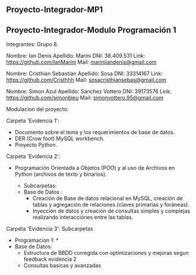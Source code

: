 ## Proyecto-Integrador-MP1

## Proyecto-Integrador-Modulo Programación 1

Integrantes: Grupo 8.

Nombre: Ian Denis Apellido: Marini DNI: 38.409.531 Link: https://github.com/IanMarini Mail: mariniiandenis@gmail.com

Nombre: Cristhian Sebastian Apellido: Sosa DNI: 33314167 Link: https://github.com/Cristhhh Mail: sosacristhiansebas@gmail.com

Nombre: Simon Azul Apellido: Sanchez Vottero DNI: 39173576 Link: https://github.com/simonbleu Mail: simonvottero.95@gmail.com


Modulacion del proyecto:

Carpeta 'Evidencia 1': 
* Documento sobre el tema y los requerimientos de base de datos.
* DER (Crow foot) MySQL workbench. 
* Proyecto Python.

Carpeta 'Evidencia 2':
* Programación Orientada a Objetos (POO) y al uso de Archivos
en Python (archivos de texto y binarios).

  - Subcarpetas:
  - Base de Datos :
    * Creación de Base de datos relacional en MySQL, creación de tablas y agregación de relaciones (claves primarias y foráneas).
    * Inyección de datos y creación de consultas simples y complejas realizando interacciónes entre las tablas.

Carpeta 'Evidencia 3':
Subcarpetas
- Programacion 1:
   *
- Base de Datos:
   * Estructura de BBDD corregida con optimizaciones y mejoras segun feedback evidencia 2
   *  Consultas basicas y avanzadas

